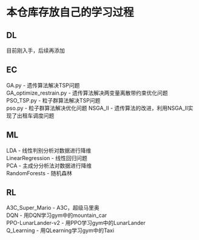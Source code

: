 # 本仓库存放自己的学习过程
## DL
目前刚入手，后续再添加
## EC
GA.py - 遗传算法解决TSP问题 <br>
GA_optimize_restrain.py - 遗传算法解决两变量离散带约束优化问题 <br>
PSO_TSP.py - 粒子群算法解决TSP问题 <br>
pso.py - 粒子群算法解决优化问题 
NSGA_II - 遗传算法的改进，利用NSGA_II实现了出租车调度问题
## ML
LDA - 线性判别分析对数据进行降维 <br>
LinearRegression - 线性回归问题 <br>
PCA - 主成分分析法对数据进行降维 <br>
RandomForests - 随机森林 
## RL
A3C_Super_Mario - A3C，超级马里奥 <br>
DQN - 用DQN学习gym中的mountain_car <br>
PPO-LunarLander-v2 - 用PPO学习gym中的LunarLander <br>
Q_Learning - 用QLearning学习gym中的Taxi
